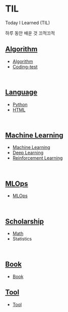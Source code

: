 # TIL
Today I Learned (TIL)

하루 동안 배운 것 끄적끄적

## [Algorithm](./Algorithm/)
- [Algorithm](./Algorithm/algorithm.md)
- [Coding-test](./Algorithm/coding-test.md)
<br>

## [Language](./Language/)
- [Python](./Language/python.md)
- [HTML](./Language/html.md)
<br>

## [Machine Learning](MachineLearning/)
- [Machine Learning](MachineLearning/ML/ml.md)
- [Deep Learning](MachineLearning/DL/dl.md)
- [Reinforcement Learning](MachineLearning/RL/rl.md)
<br>

## [MLOps](./MLOps/)
- [MLOps](./MLOps/mlops.md)
<br>

## [Scholarship](./Scholarship)
- [Math](./Scholarship/Math/math.md)
- Statistics
<br>

## [Book](./Book/)
- [Book](./Book/book.md)

## [Tool](./Tool/)
- [Tool](./Tool/tool.md)
